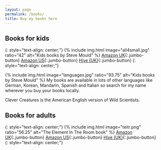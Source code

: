 ```yaml
---
layout: page
permalink: /books/
title: Buy my books here
---
```

## Books for kids
{: style="text-align: center;"}
{% include img.html image="all4small.jpg" ratio="42" alt="Kids books by Steve Mould" %}
[Amazon UK](https://amzn.to/2E13qwu){:.jumbo-button} [Amazon US](https://amzn.to/2NlMbKB){:.jumbo-button}
[Hive (UK)](https://www.hive.co.uk/Search/Childrens?Author=Steve+Mould&fq=-121488){:.jumbo-button}
{: style="text-align: center;"}

{% include img.html image="languages.jpg" ratio="93.75" alt="Kids books by Steve Mould" %}
My books are available in lots of other languages like German, Korean, Mandarin, Spanish and Italian so search for my name wherever you buy your books locally.

Clever Creatures is the American English version of Wild Scientists. 
## Books for adults
{: style="text-align: center;"}
{% include img.html image="teitr.png" ratio="56.25" alt="The Element In The Room book" %}
[Amazon UK](https://amzn.to/2E13qwu){:.jumbo-button} [Amazon US](https://amzn.to/2NlMbKB){:.jumbo-button}
[Hive (UK)](https://www.hive.co.uk/Search/Humour?Author=Steve+Mould&fq=-122257){:.jumbo-button}
{: style="text-align: center;"}